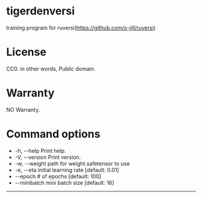 # tigerdenversi  
training program for ruversi(https://github.com/o-jill/ruversi)  

# License  
CC0. in other words, Public domain.  

# Warranty  
NO Warranty.  

# Command options  
* -h, --help  Print help.  
* -V, --version  Print version.  
* -w, --weight <WEIGHT>    path for weight.safetensor to use  
* -e, --eta <ETA>          initial learning rate [default: 0.01]  
* --epoch <EPOCH>          # of epochs [default: 100]  
* --minibatch <MINIBATCH>  mini batch size [default: 16]  

---

